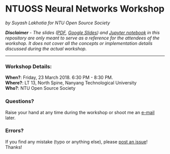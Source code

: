 # NTUOSS Neural Networks Workshop

*by Suyash Lakhotia for NTU Open Source Society*

***Disclaimer*** *-* *The slides ([PDF](Slides.pdf), [Google Slides](https://docs.google.com/presentation/d/1VJGrYHzgwy-g4cuoELoTzRw4FBd8IzIXZu6pNtMWzwM/edit?usp=sharing)) and [Jupyter notebook](notebook.ipynb) in this repository are only meant to serve as a reference for the attendees of the workshop. It does not cover all the concepts or implementation details discussed during the actual workshop.*

<hr>

### Workshop Details:

**When?**: Friday, 23 March 2018. 6:30 PM - 8:30 PM.</br>
**Where?**: LT 13, North Spine, Nanyang Technological University</br>
**Who?**: NTU Open Source Society

### Questions?

Raise your hand at any time during the workshop or shoot me an [e-mail](mailto:hello@suyashlakhotia.com) later.

### Errors?

If you find any mistake (typo or anything else), please [post an issue](https://github.com/SuyashLakhotia/NTUOSS-NeuralNetworks/issues/new)! Thanks!
